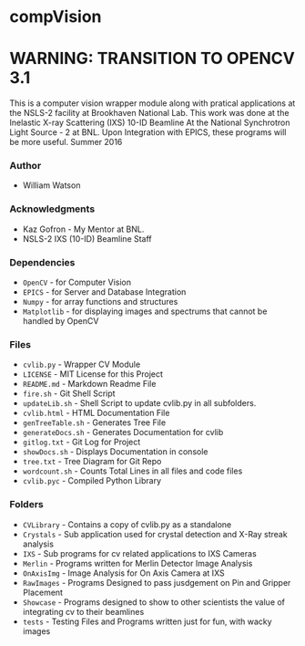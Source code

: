 # compVision #
# WARNING: TRANSITION TO OPENCV 3.1 #
This is a computer vision wrapper module along with pratical applications at the NSLS-2 facility at Brookhaven National Lab.
This work was done at the Inelastic X-ray Scattering (IXS) 10-ID Beamline At the National Synchrotron Light Source - 2 at BNL. Upon Integration with EPICS, these programs will be more useful.
Summer 2016

### Author ###
* William Watson

### Acknowledgments ###
* Kaz Gofron - My Mentor at BNL. 
* NSLS-2 IXS (10-ID) Beamline Staff

### Dependencies ###
* `OpenCV` - for Computer Vision
* `EPICS` - for Server and Database Integration
* `Numpy` - for array functions and structures
* `Matplotlib` - for displaying images and spectrums that cannot be handled by OpenCV

### Files ###
* `cvlib.py` - Wrapper CV Module
* `LICENSE` - MIT License for this Project
* `README.md` - Markdown Readme File
* `fire.sh` - Git Shell Script
* `updateLib.sh` - Shell Script to update cvlib.py in all subfolders.
* `cvlib.html` - HTML Documentation File
* `genTreeTable.sh` - Generates Tree File
* `generateDocs.sh` - Generates Documentation for cvlib
* `gitlog.txt` - Git Log for Project
* `showDocs.sh` - Displays Documentation in console
* `tree.txt` - Tree Diagram for Git Repo
* `wordcount.sh` - Counts Total Lines in all files and code files
* `cvlib.pyc` - Compiled Python Library

### Folders ###
* `CVLibrary` - Contains a copy of cvlib.py as a standalone
* `Crystals` - Sub application used for crystal detection and X-Ray streak analysis
* `IXS` - Sub programs for cv related applications to IXS Cameras
* `Merlin` - Programs written for Merlin Detector Image Analysis
* `OnAxisImg` - Image Analysis for On Axis Camera at IXS
* `RawImages` - Programs Designed to pass jusdgement on Pin and Gripper Placement
* `Showcase` - Programs designed to show to other scientists the value of integrating cv to their beamlines
* `tests` - Testing Files and Programs written just for fun, with wacky images
